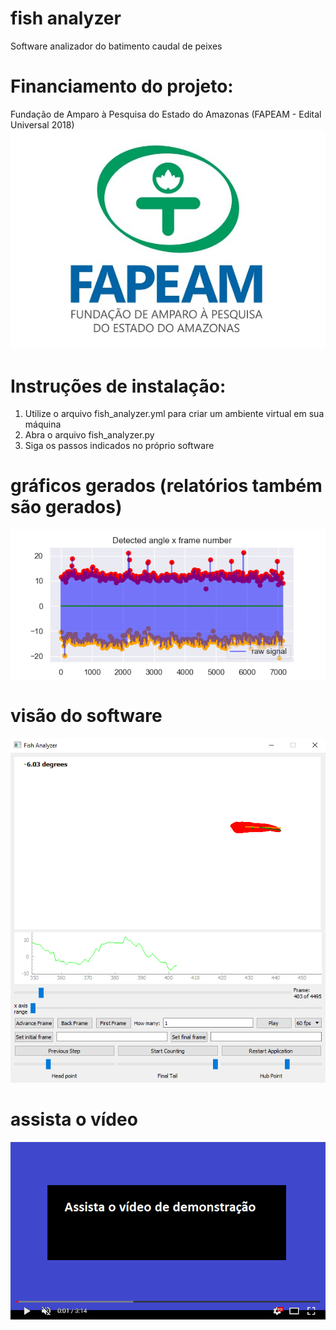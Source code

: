 # fish analyzer
Software analizador do batimento caudal de peixes

# Financiamento do projeto: 

Fundação de Amparo à Pesquisa do Estado do Amazonas (FAPEAM - Edital Universal 2018)
![](logo%20fapeam.jpg)

# Instruções de instalação: 
1) Utilize o arquivo fish_analyzer.yml para criar um ambiente virtual em sua máquina
2) Abra o arquivo fish_analyzer.py
3) Siga os passos indicados no próprio software

# gráficos gerados (relatórios também são gerados)
![](graphs.png)

# visão do software
![](software.png)

# assista o vídeo
[![Watch the video](watch.png)](https://youtu.be/vt5fpE0bzSY)


